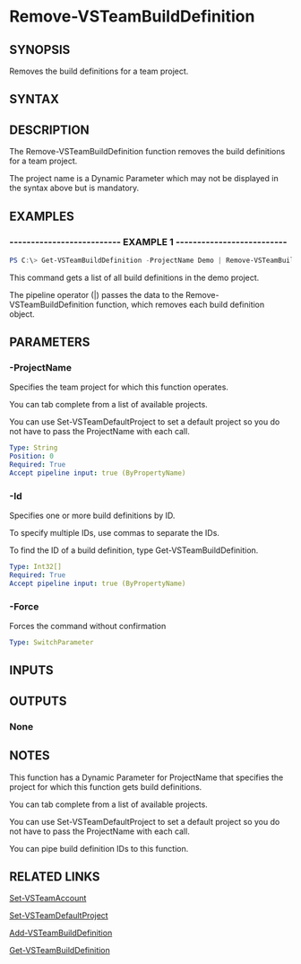 


# Remove-VSTeamBuildDefinition

## SYNOPSIS

Removes the build definitions for a team project.

## SYNTAX

## DESCRIPTION

The Remove-VSTeamBuildDefinition function removes the build definitions for a team project.

The project name is a Dynamic Parameter which may not be displayed in the syntax above but is mandatory.

## EXAMPLES

### -------------------------- EXAMPLE 1 --------------------------

```PowerShell
PS C:\> Get-VSTeamBuildDefinition -ProjectName Demo | Remove-VSTeamBuildDefinition
```

This command gets a list of all build definitions in the demo project.

The pipeline operator (|) passes the data to the Remove-VSTeamBuildDefinition function, which removes each build definition object.

## PARAMETERS

### -ProjectName

Specifies the team project for which this function operates.

You can tab complete from a list of available projects.

You can use Set-VSTeamDefaultProject to set a default project so
you do not have to pass the ProjectName with each call.

```yaml
Type: String
Position: 0
Required: True
Accept pipeline input: true (ByPropertyName)
```

### -Id

Specifies one or more build definitions by ID.

To specify multiple IDs, use commas to separate the IDs.

To find the ID of a build definition, type Get-VSTeamBuildDefinition.

```yaml
Type: Int32[]
Required: True
Accept pipeline input: true (ByPropertyName)
```

### -Force

Forces the command without confirmation

```yaml
Type: SwitchParameter
```

## INPUTS

## OUTPUTS

### None

## NOTES

This function has a Dynamic Parameter for ProjectName that specifies the project for which this function gets build definitions.

You can tab complete from a list of available projects.

You can use Set-VSTeamDefaultProject to set a default project so you do not have to pass the ProjectName with each call.

You can pipe build definition IDs to this function.

## RELATED LINKS

[Set-VSTeamAccount](Set-VSTeamAccount.md)

[Set-VSTeamDefaultProject](Set-VSTeamDefaultProject.md)

[Add-VSTeamBuildDefinition](Add-VSTeamBuildDefinition.md)

[Get-VSTeamBuildDefinition](Get-VSTeamBuildDefinition.md)

